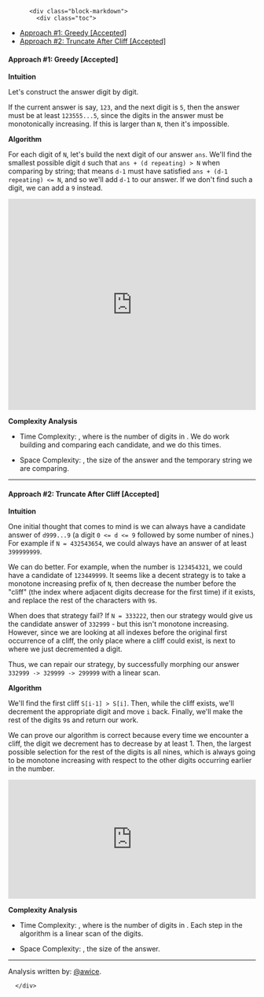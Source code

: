 <div class="article-body">
        
          <div class="block-markdown">
            <div class="toc">
<ul>
<li><a href="#approach-1-greedy-accepted">Approach #1: Greedy [Accepted]</a></li>
<li><a href="#approach-2-truncate-after-cliff-accepted">Approach #2: Truncate After Cliff [Accepted]</a></li>
</ul>
</div>
<h4 id="approach-1-greedy-accepted">Approach #1: Greedy [Accepted]</h4>
<p><strong>Intuition</strong></p>
<p>Let's construct the answer digit by digit.</p>
<p>If the current answer is say, <code>123</code>, and the next digit is <code>5</code>, then the answer must be at least <code>123555...5</code>, since the digits in the answer must be monotonically increasing.  If this is larger than <code>N</code>, then it's impossible.</p>
<p><strong>Algorithm</strong></p>
<p>For each digit of <code>N</code>, let's build the next digit of our answer <code>ans</code>.  We'll find the smallest possible digit <code>d</code> such that <code>ans + (d repeating) &gt; N</code> when comparing by string; that means <code>d-1</code> must have satisfied <code>ans + (d-1 repeating) &lt;= N</code>, and so we'll add <code>d-1</code> to our answer.  If we don't find such a digit, we can add a <code>9</code> instead.</p>
<iframe src="https://leetcode.com/playground/FBLCwPuk/shared" frameborder="0" width="100%" height="429" name="FBLCwPuk"></iframe>

<p><strong>Complexity Analysis</strong></p>
<ul>
<li>
<p>Time Complexity: <script type="math/tex; mode=display">O(D^2)</script>, where <script type="math/tex; mode=display">D \approx \log N</script> is the number of digits in <script type="math/tex; mode=display">N</script>.  We do <script type="math/tex; mode=display">O(D)</script> work building and comparing each candidate, and we do this <script type="math/tex; mode=display">O(D)</script> times.</p>
</li>
<li>
<p>Space Complexity: <script type="math/tex; mode=display">O(D)</script>, the size of the answer and the temporary string we are comparing.</p>
</li>
</ul>
<hr>
<h4 id="approach-2-truncate-after-cliff-accepted">Approach #2: Truncate After Cliff [Accepted]</h4>
<p><strong>Intuition</strong></p>
<p>One initial thought that comes to mind is we can always have a candidate answer of <code>d999...9</code> (a digit <code>0 &lt;= d &lt;= 9</code> followed by some number of nines.)  For example if <code>N = 432543654</code>, we could always have an answer of at least <code>399999999</code>.</p>
<p>We can do better.  For example, when the number is <code>123454321</code>, we could have a candidate of <code>123449999</code>.  It seems like a decent strategy is to take a monotone increasing prefix of <code>N</code>, then decrease the number before the "cliff" (the index where adjacent digits decrease for the first time) if it exists, and replace the rest of the characters with <code>9</code>s.</p>
<p>When does that strategy fail?  If <code>N = 333222</code>, then our strategy would give us the candidate answer of <code>332999</code> - but this isn't monotone increasing.  However, since we are looking at all indexes before the original first occurrence of a cliff, the only place where a cliff could exist, is next to where we just decremented a digit.</p>
<p>Thus, we can repair our strategy, by successfully morphing our answer <code>332999 -&gt; 329999 -&gt; 299999</code> with a linear scan.</p>
<p><strong>Algorithm</strong></p>
<p>We'll find the first cliff <code>S[i-1] &gt; S[i]</code>.  Then, while the cliff exists, we'll decrement the appropriate digit and move <code>i</code> back.  Finally, we'll make the rest of the digits <code>9</code>s and return our work.</p>
<p>We can prove our algorithm is correct because every time we encounter a cliff, the digit we decrement has to decrease by at least 1.  Then, the largest possible selection for the rest of the digits is all nines, which is always going to be monotone increasing with respect to the other digits occurring earlier in the number.</p>
<iframe src="https://leetcode.com/playground/yeDAMaRm/shared" frameborder="0" width="100%" height="242" name="yeDAMaRm"></iframe>

<p><strong>Complexity Analysis</strong></p>
<ul>
<li>
<p>Time Complexity: <script type="math/tex; mode=display">O(D)</script>, where <script type="math/tex; mode=display">D \approx \log N</script> is the number of digits in <script type="math/tex; mode=display">N</script>.  Each step in the algorithm is a linear scan of the digits.</p>
</li>
<li>
<p>Space Complexity: <script type="math/tex; mode=display">O(D)</script>, the size of the answer.</p>
</li>
</ul>
<hr>
<p>Analysis written by: <a href="https://leetcode.com/awice">@awice</a>.</p>
          </div>
        
      </div>